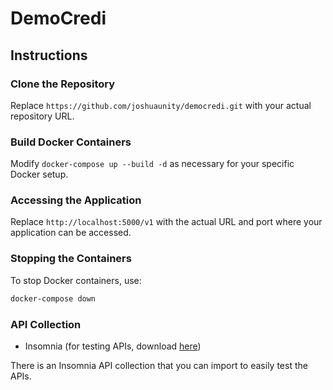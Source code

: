 # DemoCredi

## Instructions

### Clone the Repository
Replace `https://github.com/joshuaunity/democredi.git` with your actual repository URL.

### Build Docker Containers
Modify `docker-compose up --build -d` as necessary for your specific Docker setup.

### Accessing the Application
Replace `http://localhost:5000/v1` with the actual URL and port where your application can be accessed.

### Stopping the Containers
To stop Docker containers, use:
```bash
docker-compose down
```

### API Collection
- Insomnia (for testing APIs, download [here](https://insomnia.rest/download))

There is an Insomnia API collection that you can import to easily test the APIs.

